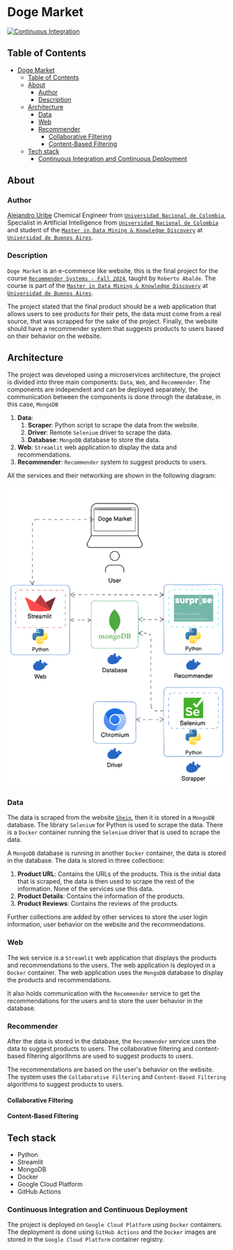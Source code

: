 # Doge Market

[![Continuous Integration](https://github.com/UribeAlejandro/Recommender_System/actions/workflows/ci.yml/badge.svg)](https://github.com/UribeAlejandro/Recommender_System/actions/workflows/ci.yml)

## Table of Contents

- [Doge Market](#doge-market)
  - [Table of Contents](#table-of-contents)
  - [About](#about)
    - [Author](#author)
    - [Description](#description)
  - [Architecture](#architecture)
    - [Data](#data)
    - [Web](#web)
    - [Recommender](#recommender)
      - [Collaborative Filtering](#collaborative-filtering)
      - [Content-Based Filtering](#content-based-filtering)
  - [Tech stack](#tech-stack)
    - [Continuous Integration and Continuous Deployment](#continuous-integration-and-continuous-deployment)


## About

### Author

[Alejandro Uribe](https://uribealejandro.github.io/) Chemical Engineer from [`Universidad Nacional de Colombia`](https://unal.edu.co/), Specialist in Artificial Intelligence from [`Universidad Nacional de Colombia`](https://unal.edu.co/) and student of the [`Master in Data Mining & Knowledge Discovery`](https://datamining.dc.uba.ar/) at [`Universidad de Buenos Aires`](https://www.uba.ar/).

### Description

`Doge Market` is an e-commerce like website, this is the final project for the course [`Recommender Systems - Fall 2024`](https://datamining.dc.uba.ar/datamining/sistemas-de-recomendacion/), taught by `Roberto Abalde`. The course is part of the [`Master in Data Mining & Knowledge Discovery`](https://datamining.dc.uba.ar/) at [`Universidad de Buenos Aires`](https://www.uba.ar/).

The project stated that the final product should be a web application that allows users to see products for their pets, the data must come from a real source, that was scrapped for the sake of the project. Finally, the website should have a recommender system that suggests products to users based on their behavior on the website.

## Architecture

The project was developed using a microservices architecture, the project is divided into three main components: `Data`, `Web`, and `Recommender`. The components are independent and can be deployed separately, the communication between the components is done through the database, in this case, `MongoDB`

1. **Data**:
   1. **Scraper**: Python script to scrape the data from the website.
   2. **Driver**: Remote `Selenium` driver to scrape the data.
   3. **Database**: `MongoDB` database to store the data.
2. **Web**: `Streamlit` web application to display the data and recommendations.
3. **Recommender**: `Recommender` system to suggest products to users.

All the services and their networking are shown in the following diagram:

![Architecture](img/docs/all_microservices.svg)

### Data

The data is scraped from the website [`Shein`](https://us.shein.com/), then it is stored in a `MongoDB` database. The library `Selenium` for Python is used to scrape the data. There is a `Docker` container running the `Selenium` driver that is used to scrape the data.

A `MongoDB` database is running in another `Docker` container, the data is stored in the database. The data is stored in three collections:

1. **Product URL**: Contains the URLs of the products. This is the initial data that is scraped, the data is then used to scrape the rest of the information. None of the services use this data.
2. **Product Details**: Contains the information of the products.
3. **Product Reviews**: Contains the reviews of the products.

Further collections are added by other services to store the user login information, user behavior on the website and the recommendations.

### Web

The `Web` service is a `Streamlit` web application that displays the products and recommendations to the users. The web application is deployed in a `Docker` container. The web application uses the `MongoDB` database to display the products and recommendations.

It also holds communication with the `Recommender` service to get the recommendations for the users and to store the user behavior in the database.

### Recommender

After the data is stored in the database, the `Recommender` service uses the data to suggest products to users. The collaborative filtering and content-based filtering algorithms are used to suggest products to users.

The recommendations are based on the user's behavior on the website. The system uses the `Collaborative Filtering` and `Content-Based Filtering` algorithms to suggest products to users.

#### Collaborative Filtering

#### Content-Based Filtering

## Tech stack

- Python
- Streamlit
- MongoDB
- Docker
- Google Cloud Platform
- GitHub Actions

### Continuous Integration and Continuous Deployment

The project is deployed on `Google Cloud Platform` using `Docker` containers. The deployment is done using `GitHub Actions` and the `Docker` images are stored in the `Google Cloud Platform` container registry.
